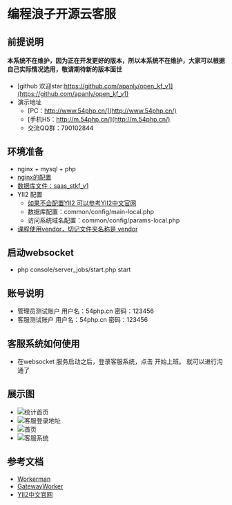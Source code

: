 编程浪子开源云客服
=========
## 前提说明
#### 本系统不在维护，因为正在开发更好的版本，所以本系统不在维护，大家可以根据自己实际情况选用，敬请期待新的版本面世
* [github 欢迎star:https://github.com/apanly/open_kf_v1](https://github.com/apanly/open_kf_v1)
* 演示地址
    * [PC：http://www.54php.cn/](http://www.54php.cn/)
    * [手机H5：http://m.54php.cn/](http://m.54php.cn/)
    * 交流QQ群：790102844

## 环境准备
* nginx + mysql + php
* [nginx的配置](./docs/nginx/kefu.conf)
* [数据库文件：saas_stkf_v1](./docs/saas_stkf_v1.sql)
* YII2 配置
    * [如果不会配置YII2 可以参考YII2中文官网](https://www.yiichina.com/doc/guide/2.0)
    * 数据库配置：common/config/main-local.php
    * 访问系统域名配置：common/config/params-local.php
* [课程使用vendor，切记文件夹名称是 vendor ](https://pan.baidu.com/s/1riMKPdSHLPdZK1-pMfFWvw)

## 启动websocket
* php console/server_jobs/start.php start

## 账号说明
* 管理员测试账户 用户名：54php.cn 密码：123456
* 客服测试账户 用户名：54php.cn 密码：123456

## 客服系统如何使用
* 在websocket 服务启动之后，登录客服系统，点击 开始上班。 就可以进行沟通了

## 展示图
* ![统计首页](./docs/images/stat.jpg)
* ![客服登录地址](./docs/images/help.jpg)
* ![首页](./docs/images/home.png)
* ![客服系统](./docs/images/kf.jpg)

## 参考文档
* [Workerman](https://www.workerman.net/)
* [GatewayWorker](http://workerman.net/gatewaydoc/)
* [YII2中文官网](https://www.yiichina.com/doc/guide/2.0)
